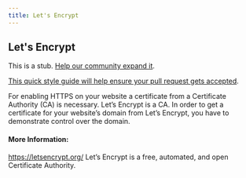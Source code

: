 ```yaml
---
title: Let's Encrypt
---
```

## Let's Encrypt

This is a stub. <a href='https://github.com/freecodecamp/guides/tree/master/src/pages/developer-tools/lets-encrypt/index.md' target='_blank' rel='nofollow'>Help our community expand it</a>.

<a href='https://github.com/freecodecamp/guides/blob/master/README.md' target='_blank' rel='nofollow'>This quick style guide will help ensure your pull request gets accepted</a>.

<!-- The article goes here, in GitHub-flavored Markdown. Feel free to add YouTube videos, images, and CodePen/JSBin embeds  -->
For enabling HTTPS on your website a certificate from a Certificate Authority (CA) is necessary. Let’s Encrypt is a CA. In order to get a certificate for your website’s domain from Let’s Encrypt, you have to demonstrate control over the domain.
#### More Information:
<!-- Please add any articles you think might be helpful to read before writing the article -->
https://letsencrypt.org/
Let’s Encrypt is a free, automated, and open Certificate Authority.
